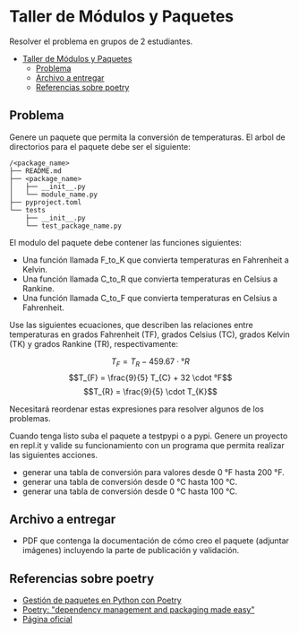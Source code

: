 # Taller de Módulos y Paquetes

Resolver el problema en grupos de 2 estudiantes.

- [Taller de Módulos y Paquetes](#taller-de-módulos-y-paquetes)
  - [Problema](#problema)
  - [Archivo a entregar](#archivo-a-entregar)
  - [Referencias sobre poetry](#referencias-sobre-poetry)

## Problema
Genere un paquete que permita la conversión de temperaturas. El arbol de directorios para el paquete debe ser el siguiente:

~~~
/<package_name>
├── README.md
├── <package_name>
│   ├── __init__.py
│   └── module_name.py 
├── pyproject.toml
└── tests
    ├── __init__.py
    └── test_package_name.py
~~~

El modulo del paquete debe contener las funciones siguientes:

- Una función llamada F_to_K que convierta temperaturas en Fahrenheit a Kelvin. 
- Una función llamada C_to_R que convierta temperaturas en Celsius a Rankine. 
- Una función llamada C_to_F que convierta temperaturas en Celsius a Fahrenheit. 

Use las siguientes ecuaciones, que describen las relaciones entre temperaturas en grados Fahrenheit (TF), grados Celsius (TC), grados Kelvin (TK) y grados Rankine (TR), respectivamente:

$$T_{F} = T_{R} - 459.67 \cdot °R$$
$$T_{F} = \frac{9}{5} T_{C} + 32 \cdot °F$$
$$T_{R} = \frac{9}{5} \cdot T_{K}$$

Necesitará reordenar estas expresiones para resolver algunos de los problemas.

Cuando tenga listo suba el paquete a testpypi o a pypi. Genere un proyecto en repl.it y valide su funcionamiento con un programa que permita realizar las siguientes acciones. 

- generar una tabla de conversión para valores desde 0 °F hasta 200 °F.
- generar una tabla de conversión desde 0 °C hasta 100 °C.
- generar una tabla de conversión desde 0 °C hasta 100 °C.

## Archivo a entregar
- PDF que contenga la documentación de cómo creo el paquete (adjuntar imágenes) incluyendo la parte de publicación y validación.  

## Referencias sobre poetry
- [Gestión de paquetes en Python con Poetry](https://youtu.be/4g9zXWzCLX0)
- [Poetry: "dependency management and packaging made easy"](https://youtu.be/QX_Nhu1zhlg)
- [Página oficial](https://python-poetry.org/)